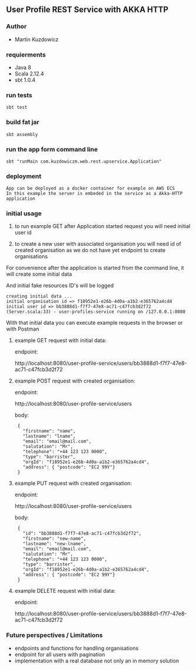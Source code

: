 ## User Profile REST Service with AKKA HTTP

### Author
- Martin Kuzdowicz

### requierments
- Java 8
- Scala 2.12.4
- sbt 1.0.4

### run tests

    sbt test
    
### build fat jar

    sbt assembly
    
### run the app form command line

    sbt "runMain com.kuzdowiczm.web.rest.upservice.Application"
    
### deployment

    App can be deployed as a docker container for example on AWS ECS
    In this example the server is embeded in the service as a Akka-HTTP application
    
### initial usage

1. to run example GET after Application started request you will need initial user id

2. to create a new user with associated organisation you will need id of created organisation as we do not have yet endpoint to create organisations

For convenience after the application is started from the command line, it will create some initial data

And initial fake resources ID's will be logged

    creating initial data ...
    initial organisation id => f18952e1-e26b-4d0a-a1b2-e365762a4cd4
    initial user id => bb3888d1-f7f7-47e8-ac71-c47fcb3d2f72
    (Server.scala:33) - user-profiles-service running on /127.0.0.1:8080
 
With that initial data you can execute example requests in the browser or with Postman
 
1. example GET request with initial data: 

    endpoint:
    
    http://localhost:8080/user-profile-service/users/bb3888d1-f7f7-47e8-ac71-c47fcb3d2f72
    
2. example POST request with created organisation:

    endpoint:
    
    http://localhost:8080/user-profile-service/users
    
    body:
    
        {
          "firstname": "name",
          "lastname": "lname",
          "email": "email@mail.com",
          "salutation": "Mr",
          "telephone": "+44 123 123 0000",
          "type": "barrister",
          "orgId": "f18952e1-e26b-4d0a-a1b2-e365762a4cd4",
          "address": { "postcode": "EC2 99Y"}
        }
    
3. example PUT request with created organisation:

    endpoint:
    
    http://localhost:8080/user-profile-service/users
    
    body:
    
        {
          "id": "bb3888d1-f7f7-47e8-ac71-c47fcb3d2f72",
          "firstname": "new-name",
          "lastname": "new-lname",
          "email": "email@mail.com",
          "salutation": "Mr",
          "telephone": "+44 123 123 0000",
          "type": "barrister",
          "orgId": "f18952e1-e26b-4d0a-a1b2-e365762a4cd4",
          "address": { "postcode": "EC2 99Y"}
        }

4. example DELETE request with initial data:

    endpoint:
    
    http://localhost:8080/user-profile-service/users/bb3888d1-f7f7-47e8-ac71-c47fcb3d2f72

    
### Future perspectives / Limitations

- endpoints and functions for handling organisations
- endpoint for all users with pagination
- implementation with a real database not only an in memory solution

